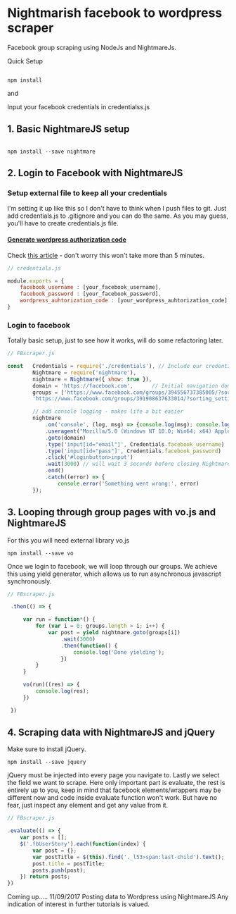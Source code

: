 # Nightmarish facebook to wordpress scraper
Facebook  group scraping using NodeJs and NightmareJs.

Quick Setup
```

npm install

```

and

Input your facebook credentials in credentialss.js

## 1. Basic NightmareJS setup

```

npm install --save nightmare

```

## 2. Login to Facebook with NightmareJS


### Setup external file to keep all your credentials

I'm setting it up like this so I don't have to think when I push files to git. Just add credentials.js to .gitignore and you can do the same.
As you may guess, you'll have to create credentials.js file.

#### [Generate wordpress authorization code](https://code.tutsplus.com/tutorials/wp-rest-api-setting-up-and-using-basic-authentication--cms-24762)
Check [this article](https://code.tutsplus.com/tutorials/wp-rest-api-setting-up-and-using-basic-authentication--cms-24762) - don't worry this won't take more than 5 minutes.

```javascript
// credentials.js

module.exports = {
    facebook_username : [your_facebook_username],
    facebook_password : [your_facebook_password],
    wordpress_auhtorization_code : [your_wordpress_auhtorization_code]
}
```

### Login to facebook

Totally basic setup, just to see how it works, will do some refactoring later.

```javascript
// FBscraper.js

const   Credentials = require('./credentials'), // Include our credentials
        Nightmare = require('nightmare'),
        nightmare = Nightmare({ show: true }),
        domain = 'https://facebook.com',      // Initial navigation domain
        groups = ['https://www.facebook.com/groups/394556737385005/?sorting_setting=RECENT_ACTIVITY', // Scrapable group array
        'https://www.facebook.com/groups/391908637633014/?sorting_setting=RECENT_ACTIVITY'];

        // add console logging - makes life a bit easier
        nightmare
            .on('console', (log, msg) => {console.log(msg); console.log( Credentials.facebook_username );})
            .useragent("Mozilla/5.0 (Windows NT 10.0; Win64; x64) AppleWebKit/537.36 (KHTML, like Gecko) Chrome/59.0.3071.115 Safari/537.36") // browser info - not essential
            .goto(domain)
            .type('input[id="email"]', Credentials.facebook_username)
            .type('input[id="pass"]', Credentials.facebook_password)
            .click('#loginbutton>input')
            .wait(3000) // will wait 3 seconds before closing Nightmare headless browser
            .end()
            .catch((error) => {
                console.error('Something went wrong:', error)
        });
```

## 3. Looping through group pages with vo.js and NightmareJS
For this you will need external library vo.js

```
npm install --save vo
```

Once we login to facebook, we will loop through our groups. We achieve this using yield generator, which allows us to run asynchronous javascript synchronously.

```javascript
// FBscraper.js

 .then(() => {

     var run = function*() {
         for (var i = 0; groups.length > i; i++) {
             var post = yield nightmare.goto(groups[i])
                 .wait(3000)
                 .then(function() {
                     console.log('Done yielding');
                 })
         }
     }

     vo(run)((res) => {
         console.log(res);
     })

 })

```

## 4. Scraping data with NightmareJS and jQuery
Make sure to install jQuery.

```
npm install --save jquery
```

jQuery must be injected into every page you navigate to.
Lastly we select the field we want to scrape. Here only important part is evaluate, the rest is entirely up to you,
keep in mind that facebook elements/wrappers may be different now and code inside evaluate function won't work.
But have no fear, just inspect any element and get any value from it.

```javascript
// FBscraper.js

.evaluate(() => {
    var posts = [];
    $('.fbUserStory').each(function(index) {
        var post = {};
        var postTitle = $(this).find('._l53>span:last-child').text();
        post.title = postTitle;
        posts.push(post);
    }) return posts;
})

```

Coming up..... 11/09/2017
Posting data to Wordpress using NightmareJS
Any indication of interest in further tutorials is valued.